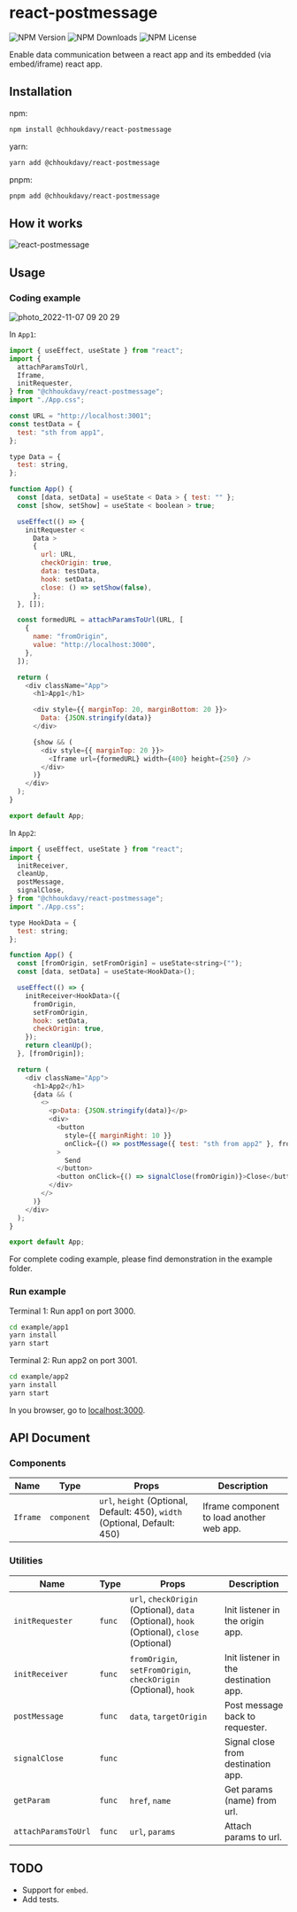 # react-postmessage

![NPM Version](https://img.shields.io/npm/v/@chhoukdavy/react-postmessage)
![NPM Downloads](https://img.shields.io/npm/dw/@chhoukdavy/react-postmessage)
![NPM License](https://img.shields.io/npm/l/@chhoukdavy/react-postmessage)

Enable data communication between a react app and its embedded (via embed/iframe) react app.

## Installation

npm:

```sh
npm install @chhoukdavy/react-postmessage
```

yarn:

```sh
yarn add @chhoukdavy/react-postmessage
```

pnpm:

```sh
pnpm add @chhoukdavy/react-postmessage
```

## How it works

![react-postmessage](https://user-images.githubusercontent.com/13924709/200339811-7e42552f-5d9c-405b-8a84-e9d61fdef313.png)

## Usage

### Coding example

![photo_2022-11-07 09 20 29](https://user-images.githubusercontent.com/13924709/200347186-5bb6e1ed-f592-4fd8-8d5f-efb5f798d46c.jpeg)

In `App1`:

```javascript
import { useEffect, useState } from "react";
import {
  attachParamsToUrl,
  Iframe,
  initRequester,
} from "@chhoukdavy/react-postmessage";
import "./App.css";

const URL = "http://localhost:3001";
const testData = {
  test: "sth from app1",
};

type Data = {
  test: string,
};

function App() {
  const [data, setData] = useState < Data > { test: "" };
  const [show, setShow] = useState < boolean > true;

  useEffect(() => {
    initRequester <
      Data >
      {
        url: URL,
        checkOrigin: true,
        data: testData,
        hook: setData,
        close: () => setShow(false),
      };
  }, []);

  const formedURL = attachParamsToUrl(URL, [
    {
      name: "fromOrigin",
      value: "http://localhost:3000",
    },
  ]);

  return (
    <div className="App">
      <h1>App1</h1>

      <div style={{ marginTop: 20, marginBottom: 20 }}>
        Data: {JSON.stringify(data)}
      </div>

      {show && (
        <div style={{ marginTop: 20 }}>
          <Iframe url={formedURL} width={400} height={250} />
        </div>
      )}
    </div>
  );
}

export default App;
```

In `App2`:

```javascript
import { useEffect, useState } from "react";
import {
  initReceiver,
  cleanUp,
  postMessage,
  signalClose,
} from "@chhoukdavy/react-postmessage";
import "./App.css";

type HookData = {
  test: string;
};

function App() {
  const [fromOrigin, setFromOrigin] = useState<string>("");
  const [data, setData] = useState<HookData>();

  useEffect(() => {
    initReceiver<HookData>({
      fromOrigin,
      setFromOrigin,
      hook: setData,
      checkOrigin: true,
    });
    return cleanUp();
  }, [fromOrigin]);

  return (
    <div className="App">
      <h1>App2</h1>
      {data && (
        <>
          <p>Data: {JSON.stringify(data)}</p>
          <div>
            <button
              style={{ marginRight: 10 }}
              onClick={() => postMessage({ test: "sth from app2" }, fromOrigin)}
            >
              Send
            </button>
            <button onClick={() => signalClose(fromOrigin)}>Close</button>
          </div>
        </>
      )}
    </div>
  );
}

export default App;
```

For complete coding example, please find demonstration in the example folder.

### Run example

Terminal 1: Run app1 on port 3000.

```sh
cd example/app1
yarn install
yarn start
```

Terminal 2: Run app2 on port 3001.

```sh
cd example/app2
yarn install
yarn start
```

In you browser, go to [localhost:3000](http://localhost:3000).

## API Document

### Components

| Name     | Type        | Props                                                                      | Description                               |
| -------- | ----------- | -------------------------------------------------------------------------- | ----------------------------------------- |
| `Iframe` | `component` | `url`, `height` (Optional, Default: 450), `width` (Optional, Default: 450) | Iframe component to load another web app. |

### Utilities

| Name                | Type   | Props                                                                                     | Description                           |
| ------------------- | ------ | ----------------------------------------------------------------------------------------- | ------------------------------------- |
| `initRequester`     | `func` | `url`, `checkOrigin` (Optional), `data` (Optional), `hook` (Optional), `close` (Optional) | Init listener in the origin app.      |
| `initReceiver`      | `func` | `fromOrigin`, `setFromOrigin`, `checkOrigin` (Optional), `hook`                           | Init listener in the destination app. |
| `postMessage`       | `func` | `data`, `targetOrigin`                                                                    | Post message back to requester.       |
| `signalClose`       | `func` |                                                                                           | Signal close from destination app.    |
| `getParam`          | `func` | `href`, `name`                                                                            | Get params (name) from url.           |
| `attachParamsToUrl` | `func` | `url`, `params`                                                                           | Attach params to url.                 |

## TODO

- Support for `embed`.
- Add tests.
